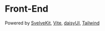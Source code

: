 # Front-End
Powered by [SvelveKit](https://svelte.dev/), [Vite](https://vitejs.dev/), [daisyUI](https://daisyui.com/), [Tailwind](https://tailwindcss.com/)

